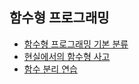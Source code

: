 ## 함수형 프로그래밍

- [함수형 프로그래밍 기본 분류](./pages/basic.md)
- [현실에서의 함수형 사고](./pages/practicalFunction.md)
- [함수 분리 연습](./pages/separation.md)
